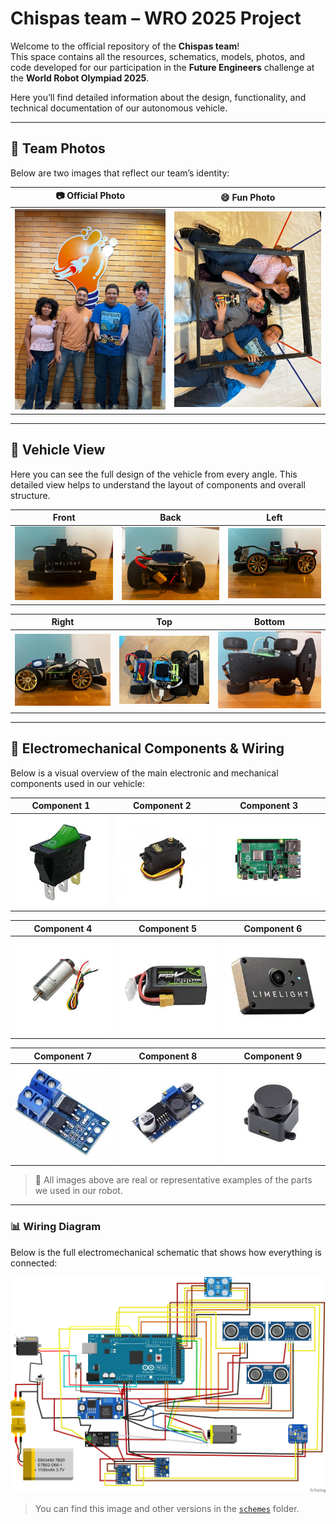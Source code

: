 # Chispas team – WRO 2025 Project

Welcome to the official repository of the **Chispas team**!  
This space contains all the resources, schematics, models, photos, and code developed for our participation in the **Future Engineers** challenge at the **World Robot Olympiad 2025**.

Here you’ll find detailed information about the design, functionality, and technical documentation of our autonomous vehicle.

---

## 📸 Team Photos

Below are two images that reflect our team’s identity:

| 📷 Official Photo | 😄 Fun Photo |
|------------------|--------------|
| ![Official team photo](t-photos/foto_oficial.jpeg) | ![Fun team photo](t-photos/foto_divertida.jpeg) |

---

## 🚗 Vehicle View

Here you can see the full design of the vehicle from every angle. This detailed view helps to understand the layout of components and overall structure.

| Front | Back | Left |
|--------|---------|-----------|
| ![](v-photos/Front.jpeg) | ![](v-photos/Back.jpeg) | ![](v-photos/Left.jpeg) |

| Right | Top | Bottom |
|--------|----------|----------|
| ![](v-photos/Right.jpeg) | ![](v-photos/top1.jpeg) | ![](v-photos/Bottom.jpeg) |


---

## 🧠 Electromechanical Components & Wiring

Below is a visual overview of the main electronic and mechanical components used in our vehicle:

| Component 1 | Component 2 | Component 3 |
|-------------|-------------|-------------|
| ![](schemes/component1.jpeg) | ![](schemes/component2.jpeg) | ![](schemes/component3.jpeg) |

| Component 4 | Component 5 | Component 6 |
|-------------|-------------|-------------|
| ![](schemes/component4.jpeg) | ![](schemes/component5.jpeg) | ![](schemes/component6.jpeg) |

| Component 7 | Component 8 | Component 9 |
|-------------|-------------|-------------|
| ![](schemes/component7.jpeg) | ![](schemes/component8.jpeg) | ![](schemes/component9.jpeg) |

> 📸 All images above are real or representative examples of the parts we used in our robot.

---

### 📊 Wiring Diagram

Below is the full electromechanical schematic that shows how everything is connected:

![Wiring Diagram](schemes/electromechanical_diagram.png)

> You can find this image and other versions in the [`schemes`](schemes/) folder.

